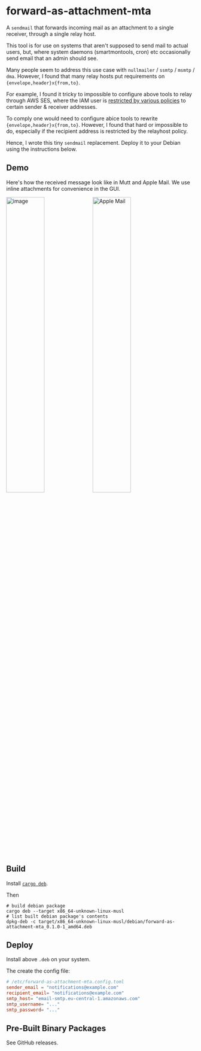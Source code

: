 # forward-as-attachment-mta

A `sendmail` that forwards incoming mail as an attachment to a single receiver, through a single relay host.

This tool is for use on systems that aren't supposed to send mail to actual users, but, where system daemons (smartmontools, cron) etc occasionally send email that an admin should see.

Many people seem to address this use case with `nullmailer` / `ssmtp` / `msmtp` / `dma`.
However, I found that many relay hosts put requirements on `{envelope,header}x{from,to}`.

For example, I found it tricky to impossible to configure above tools to relay through AWS SES,
where the IAM user is [restricted by various policies](https://docs.aws.amazon.com/ses/latest/dg/control-user-access.html) to certain sender & receiver addresses.

To comply one would need to configure abice tools to rewrite `{envelope,header}x{from,to}`.
However, I found that hard or impossible to do, especially if the recipient address is restricted by the relayhost policy.

Hence, I wrote this tiny `sendmail` replacement.
Deploy it to your Debian using the instructions below.

## Demo

Here's how the received message look like in Mutt and Apple Mail.
We use inline attachments for convenience in the GUI.

<img width="45%" alt="image" src="https://github.com/problame/forward-as-attachment-mta/assets/956573/f86e53e1-cab4-4c1e-bbe6-ff88cde8f2a6">

<img width="45%" alt="Apple Mail" src="https://github.com/problame/forward-as-attachment-mta/assets/956573/33876712-87a9-4600-8300-610db2ba3827">



## Build

Install [`cargo deb`](https://crates.io/crates/cargo-deb).

Then
```
# build debian package
cargo deb --target x86_64-unknown-linux-musl
# list built debian package's contents
dpkg-deb -c target/x86_64-unknown-linux-musl/debian/forward-as-attachment-mta_0.1.0-1_amd64.deb
```

## Deploy

Install above `.deb` on your system.

The create the config file:

```toml
# /etc/forward-as-attachment-mta.config.toml
sender_email = "notifications@example.com"
recipient_email= "notifications@example.com"
smtp_host= "email-smtp.eu-central-1.amazonaws.com"
smtp_username= "..."
smtp_password= "..."
```

## Pre-Built Binary Packages

See GitHub releases.
